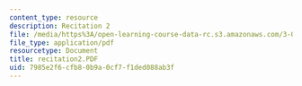 ```yaml
---
content_type: resource
description: Recitation 2
file: /media/https%3A/open-learning-course-data-rc.s3.amazonaws.com/3-00-thermodynamics-of-materials-fall-2002/7985e2f6cfb80b9a0cf7f1ded088ab3f_recitation2.PDF
file_type: application/pdf
resourcetype: Document
title: recitation2.PDF
uid: 7985e2f6-cfb8-0b9a-0cf7-f1ded088ab3f
---
```

